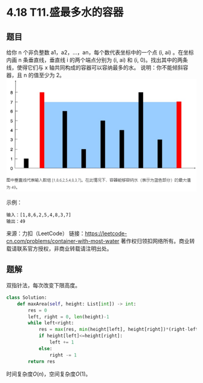 # 4.18 T11.盛最多水的容器

## 题目
给你 n 个非负整数 a1，a2，...，an，每个数代表坐标中的一个点 (i, ai) 。在坐标内画 n 条垂直线，垂直线 i 的两个端点分别为 (i, ai) 和 (i, 0)。找出其中的两条线，使得它们与 x 轴共同构成的容器可以容纳最多的水。
说明：你不能倾斜容器，且 n 的值至少为 2。
![](../../assert/picture_blog/4.18T11盛最多水的容器.png)

示例：
```
输入：[1,8,6,2,5,4,8,3,7]
输出：49
```
来源：力扣（LeetCode）
链接：https://leetcode-cn.com/problems/container-with-most-water
著作权归领扣网络所有。商业转载请联系官方授权，非商业转载请注明出处。

## 题解
双指针法，每次改变下限高度。

```python
class Solution:
    def maxArea(self, height: List[int]) -> int:
        res = 0
        left, right = 0, len(height)-1
        while left<right:
            res = max(res, min(height[left], height[right])*(right-left))
            if height[left]<=height[right]:
                left += 1
            else:
                right -= 1
        return res
```
时间复杂度$O(n)$，空间复杂度$O(1)$。
